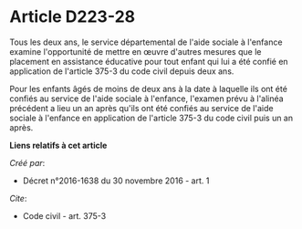 # Article D223-28

Tous les deux ans, le service départemental de l'aide sociale à l'enfance examine l'opportunité de mettre en œuvre d'autres
mesures que le placement en assistance éducative pour tout enfant qui lui a été confié en application de l'article 375-3 du
code civil depuis deux ans.

Pour les enfants âgés de moins de deux ans à la date à laquelle ils ont été confiés au service de l'aide sociale à l'enfance,
l'examen prévu à l'alinéa précédent a lieu un an après qu'ils ont été confiés au service de l'aide sociale à l'enfance en
application de l'article 375-3 du code civil puis un an après.

**Liens relatifs à cet article**

_Créé par_:

  - Décret n°2016-1638 du 30 novembre 2016 - art. 1

_Cite_:

  - Code civil - art. 375-3
